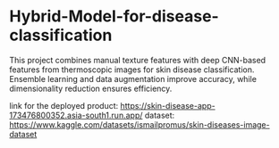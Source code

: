 # Hybrid-Model-for-disease-classification
This project combines manual texture features with deep CNN-based features from thermoscopic images for skin disease classification. 
Ensemble learning and data augmentation improve accuracy, while dimensionality reduction ensures efficiency.

link for the deployed product: https://skin-disease-app-173476800352.asia-south1.run.app/
dataset: https://www.kaggle.com/datasets/ismailpromus/skin-diseases-image-dataset
